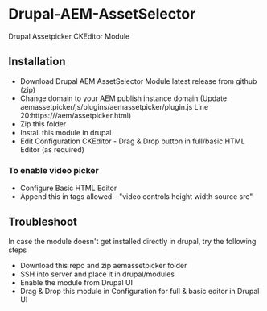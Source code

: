 # Drupal-AEM-AssetSelector
Drupal Assetpicker CKEditor Module

## Installation
- Download Drupal AEM AssetSelector Module latest release from github (zip)
- Change domain to your AEM publish instance domain (Update aemassetpicker/js/plugins/aemassetpicker/plugin.js Line 20:https://<your domain here>/aem/assetpicker.html)
- Zip this folder
- Install this module in drupal
- Edit Configuration CKEditor - Drag & Drop button in full/basic HTML Editor (as required)

### To enable video picker
- Configure Basic HTML Editor
- Append this in tags allowed - "video controls height width source src"

## Troubleshoot
In case the module doesn't get installed directly in drupal, try the following steps
- Download this repo and zip aemassetpicker folder
- SSH into server and place it in drupal/modules
- Enable the module from Drupal UI
- Drag & Drop this module in Configuration for full & basic editor in Drupal UI